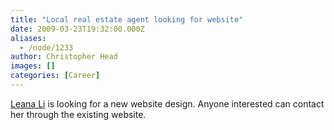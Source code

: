 ```yaml
---
title: "Local real estate agent looking for website"
date: 2009-03-23T19:32:00.000Z
aliases:
  - /node/1233
author: Christopher Head
images: []
categories: [Career]
---
```


[Leana Li](http://realestate-vancouver.ca/) is looking for a new website design. Anyone interested can contact her through the existing website.
